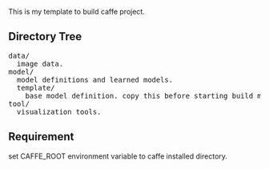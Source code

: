 This is my template to build caffe project.

## Directory Tree

<pre>
data/  
  image data.  
model/  
  model definitions and learned models.  
  template/  
    base model definition. copy this before starting build model.  
tool/  
  visualization tools.  
</pre>
## Requirement
set CAFFE_ROOT environment variable to caffe installed directory.
